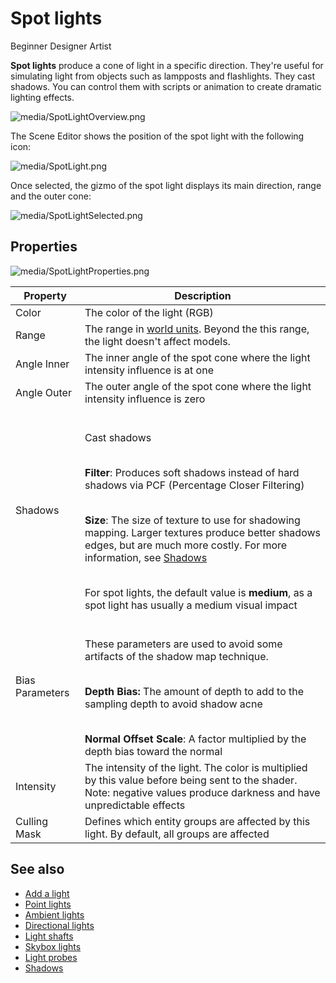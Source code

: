 # Spot lights

<span class="badge text-bg-primary">Beginner</span>
<span class="badge text-bg-success">Designer</span>
<span class="badge text-bg-success">Artist</span>

**Spot lights** produce a cone of light in a specific direction. They're useful for simulating light from objects such as lampposts and flashlights. They cast shadows. You can control them with scripts or animation to create dramatic lighting effects.

![media/SpotLightOverview.png](media/SpotLightOverview.png)

The Scene Editor shows the position of the spot light with the following icon:

![media/SpotLight.png](media/SpotLight.png)

Once selected, the gizmo of the spot light displays its main direction, range and the outer cone:

![media/SpotLightSelected.png](media/SpotLightSelected.png)

## Properties

![media/SpotLightProperties.png](media/SpotLightProperties.png)

| Property | Description |
| ------------------- | -----------
| Color | The color of the light (RGB) |
| Range | The range in [world units](../../game-studio/world-units.md). Beyond the this range, the light doesn't affect models. |
| Angle Inner | The inner angle of the spot cone where the light intensity influence is at one |
| Angle Outer | The outer angle of the spot cone where the light intensity influence is zero |
| Shadows | <p></p><br> Cast shadows</br><p></p><br>**Filter**: Produces soft shadows instead of hard shadows via PCF (Percentage Closer Filtering) </br> <p></p><br>**Size**: The size of texture to use for shadowing mapping. Larger textures produce better shadows edges, but are much more costly. For more information, see [Shadows](shadows.md)</br> <p></p><br>For spot lights, the default value is **medium**, as a spot light has usually a medium visual impact</br> |
| Bias Parameters | <p></p><br>These parameters are used to avoid some artifacts of the shadow map technique.</br> <p></p><br>**Depth Bias:** The amount of depth to add to the sampling depth to avoid shadow acne </br> <p></p><br>**Normal Offset Scale**: A factor multiplied by the depth bias toward the normal</br> |
| Intensity | The intensity of the light. The color is multiplied by this value before being sent to the shader. Note: negative values produce darkness and have unpredictable effects |
| Culling Mask | Defines which entity groups are affected by this light. By default, all groups are affected |

## See also

* [Add a light](add-a-light.md)
* [Point lights](point-lights.md)
* [Ambient lights](ambient-lights.md)
* [Directional lights](directional-lights.md)
* [Light shafts](light-shafts.md)
* [Skybox lights](skybox-lights.md)
* [Light probes](light-probes.md)
* [Shadows](shadows.md)